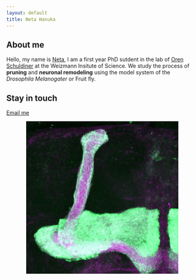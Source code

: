 ```yaml
---
layout: default
title: Neta Hanuka
---
```


## About me
Hello, my name is [Neta](https://weizmann.elsevierpure.com/en/persons/neta-hanuka/), I am a first year PhD sutdent in the lab of [Oren Schuldiner](https://www.weizmann.ac.il/mcb/Schuldiner/home) at the Weizmann Insitute of Science. We study the process of **pruning** and **neuronal remodeling** using the model system of the _Drosophila Melanogater_ or Fruit fly.


## Stay in touch

[Email me](malito:neta.hanuka@weizmann.ac.il)

<p align="center">
  <img src="MAX_040923_71G10_Gal4_octB3R_G_OE_CD8GFP_FitC_adult_3.jpg" alt="Mushroom Body" width="400">
</p>
